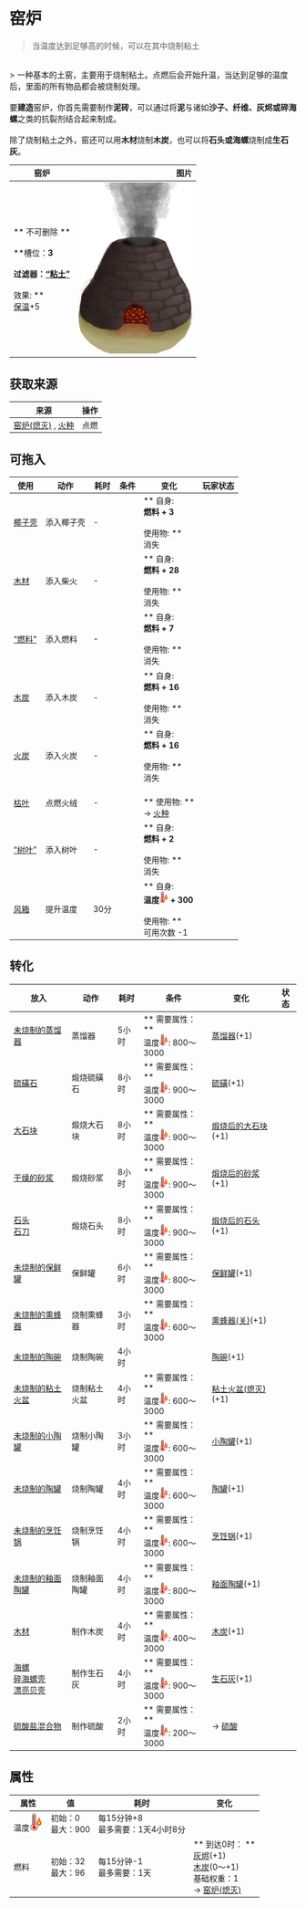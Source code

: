 # 窑炉  
> 当温度达到足够高的时候，可以在其中烧制粘土  
<br>  
> 一种基本的土窑，主要用于烧制粘土。点燃后会开始升温，当达到足够的温度后，里面的所有物品都会被烧制处理。<br><br>要<b>建造</b>窑炉，你首先需要制作<b>泥砖</b>，可以通过将<b>泥</b>与诸如<b>沙子、纤维、灰烬或碎海螺</b>之类的抗裂剂结合起来制成。<br><br>除了烧制粘土之外，窑还可以用<b>木材</b>烧制<b>木炭</b>，也可以将<b>石头或海螺</b>烧制成<b>生石灰</b>。  
  
  窑炉  |   图片   
 ----  |  ----:   
 ** 不可删除 **<br><br>**槽位：**3<br><br>**过滤器：**[“粘土”](tag_Clay.md)<br><br>** 效果: **<br>[保温](InsulationCold.md)+5  |  <img decoding="async" src="Sprite/KilnLit.png" href="a.md" style="max-width:300px;max-height:300px;">   
  
## 获取来源  
来源  |  操作  
----  |  ----  
[窑炉(熄灭)](KilnExtinguished.md) , [火种](TinderLit.md)  |  点燃  
## 可拖入  
使用  |  动作  |  耗时  |  条件  |  变化  |  玩家状态  
----  |  ----  |  ----  |  ----  |  ----  |  ----  
[椰子壳](CoconutShell.md)  |  添入椰子壳<br>  |  -  |    |  ** 自身: **<br>燃料 + 3<br><br>** 使用物: **<br>消失  |    
[木材](Wood.md)  |  添入柴火<br>  |  -  |    |  ** 自身: **<br>燃料 + 28<br><br>** 使用物: **<br>消失  |    
[“燃料”](tag_Fuel.md)  |  添入燃料<br>  |  -  |    |  ** 自身: **<br>燃料 + 7<br><br>** 使用物: **<br>消失  |    
[木炭](Charcoal.md)  |  添入木炭<br>  |  -  |    |  ** 自身: **<br>燃料 + 16<br><br>** 使用物: **<br>消失  |    
[火炭](Embers.md)  |  添入火炭<br>  |  -  |    |  ** 自身: **<br>燃料 + 16<br><br>** 使用物: **<br>消失  |    
[枯叶](LeavesDry.md)  |  点燃火绒<br>  |  -  |    |  <br>** 使用物: **<br>→ [火种](TinderLit.md)  |    
[“树叶”](tag_Leaves.md)  |  添入树叶<br>  |  -  |    |  ** 自身: **<br>燃料 + 2<br><br>** 使用物: **<br>消失  |    
[风箱](Bellows.md)  |  提升温度<br>  |  30分  |    |  ** 自身: **<br>温度<img decoding="async" src="Sprite/Hot.png" href="a.md" style="max-width:20px;max-height:20px;"> + 300<br><br>** 使用物: **<br>可用次数  -1  |    
## 转化  
放入  |  动作  |  耗时  |  条件  |  变化  |  状态  
----  |  ----  |  ----  |  ----  |  ----  |  ----  
[未烧制的蒸馏器](AlembicUnfired.md)  |  蒸馏器  |  5小时  |  ** 需要属性：**<br>温度<img decoding="async" src="Sprite/Hot.png" href="a.md" style="max-width:20px;max-height:20px;">: 800～3000  |  [蒸馏器](AlembicUndeployed.md)(+1)  |    
[硫磺石](StoneHeavyBrimstone.md)  |  煅烧硫磺石  |  8小时  |  ** 需要属性：**<br>温度<img decoding="async" src="Sprite/Hot.png" href="a.md" style="max-width:20px;max-height:20px;">: 900～3000  |  [硫磺](Brimstone.md)(+1)  |    
[大石块](StoneHeavy.md)  |  煅烧大石块  |  8小时  |  ** 需要属性：**<br>温度<img decoding="async" src="Sprite/Hot.png" href="a.md" style="max-width:20px;max-height:20px;">: 900～3000  |  [煅烧后的大石块](StoneHeavyBurnt.md)(+1)  |    
[干燥的砂浆](MortarDry.md)  |  煅烧砂浆  |  8小时  |  ** 需要属性：**<br>温度<img decoding="async" src="Sprite/Hot.png" href="a.md" style="max-width:20px;max-height:20px;">: 900～3000  |  [煅烧后的砂浆](MortarBurnt.md)(+1)  |    
[石头](Stone.md)<br>[石刀](StoneSharpened.md)  |  煅烧石头  |  8小时  |  ** 需要属性：**<br>温度<img decoding="async" src="Sprite/Hot.png" href="a.md" style="max-width:20px;max-height:20px;">: 900～3000  |  [煅烧后的石头](StoneBurnt.md)(+1)  |    
[未烧制的保鲜罐](ClayPotCoolerUnfired.md)  |  保鲜罐  |  6小时  |  ** 需要属性：**<br>温度<img decoding="async" src="Sprite/Hot.png" href="a.md" style="max-width:20px;max-height:20px;">: 800～3000  |  [保鲜罐](ClayPotCoolerUndeployed.md)(+1)  |    
[未烧制的熏蜂器](BeeSmokerUnfired.md)  |  烧制熏蜂器  |  3小时  |  ** 需要属性：**<br>温度<img decoding="async" src="Sprite/Hot.png" href="a.md" style="max-width:20px;max-height:20px;">: 600～3000  |  [熏蜂器(关)](BeeSmokerOff.md)(+1)  |    
[未烧制的陶碗](ClayBowlUnfired.md)  |  烧制陶碗  |  4小时  |    |  [陶碗](ClayBowl.md)(+1)  |    
[未烧制的粘土火盆](ClayFirePitUnfired.md)  |  烧制粘土火盆  |  4小时  |  ** 需要属性：**<br>温度<img decoding="async" src="Sprite/Hot.png" href="a.md" style="max-width:20px;max-height:20px;">: 600～3000  |  [粘土火盆(熄灭)](ClayFirePitExtinguished.md)(+1)  |    
[未烧制的小陶罐](ClayJarUnfired.md)  |  烧制小陶罐  |  3小时  |  ** 需要属性：**<br>温度<img decoding="async" src="Sprite/Hot.png" href="a.md" style="max-width:20px;max-height:20px;">: 600～3000  |  [小陶罐](ClayJar.md)(+1)  |    
[未烧制的陶罐](ClayVaseUnfired.md)  |  烧制陶罐  |  4小时  |  ** 需要属性：**<br>温度<img decoding="async" src="Sprite/Hot.png" href="a.md" style="max-width:20px;max-height:20px;">: 600～3000  |  [陶罐](ClayVase.md)(+1)  |    
[未烧制的烹饪锅](CookingPotUnfired.md)  |  烧制烹饪锅  |  4小时  |  ** 需要属性：**<br>温度<img decoding="async" src="Sprite/Hot.png" href="a.md" style="max-width:20px;max-height:20px;">: 600～3000  |  [烹饪锅](CookingPot.md)(+1)  |    
[未烧制的釉面陶罐](GlazedVaseUnfired.md)  |  烧制釉面陶罐  |  4小时  |  ** 需要属性：**<br>温度<img decoding="async" src="Sprite/Hot.png" href="a.md" style="max-width:20px;max-height:20px;">: 800～3000  |  [釉面陶罐](GlazedVase.md)(+1)  |    
[木材](Wood.md)  |  制作木炭  |  4小时  |  ** 需要属性：**<br>温度<img decoding="async" src="Sprite/Hot.png" href="a.md" style="max-width:20px;max-height:20px;">: 400～3000  |  [木炭](Charcoal.md)(+1)  |    
[海螺](Conch.md)<br>[碎海螺壳](ConchBroken.md)<br>[漂亮贝壳](SeashellsPretty.md)  |  制作生石灰  |  4小时  |  ** 需要属性：**<br>温度<img decoding="async" src="Sprite/Hot.png" href="a.md" style="max-width:20px;max-height:20px;">: 900～3000  |  [生石灰](Quicklime.md)(+1)  |    
[硫酸盐混合物](LQ_VitriolMix.md)  |  制作硫酸  |  2小时  |  ** 需要属性：**<br>温度<img decoding="async" src="Sprite/Hot.png" href="a.md" style="max-width:20px;max-height:20px;">: 200～3000  |  → [硫酸](LQ_Vitriol.md)  |    
## 属性   
属性  |  值  |  耗时  |  变化  
----  |  ----  |  ----  |  ----  
温度<img decoding="async" src="Sprite/Hot.png" href="a.md" style="max-width:30px;max-height:30px;">  |  初始：0<br>最大：900  |  每15分钟+8<br>最多需要：1天4小时8分  |    
燃料  |  初始：32<br>最大：96  |  每15分钟-1<br>最多需要：1天  |  ** 到达0时： **<br>  [灰烬](Ash.md)(+1)<br>  [木炭](Charcoal.md)(0～+1)<br>基础权重：1<br>→ [窑炉(熄灭)](KilnExtinguished.md)  


<script>document.title="窑炉 - 卡牌生存百科 Card Survival Wiki";</script>